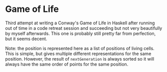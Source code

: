 # Game of Life

Third attempt at writing a Conway's Game of Life in Haskell after running out
of time in a code retreat session and succeeding but not very beautifully by
myself afterwards. This one is probably still pretty far from perfection, but
it seems decent. 

Note: the position is represented here as a list of positions of living cells.
This is simple, but gives multiple different representations for the same
position. However, the result of ``nextGeneration`` is always sorted so it will
always have the same order of points for the same position.
